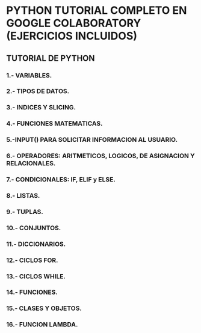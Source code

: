 # PYTHON TUTORIAL COMPLETO EN GOOGLE COLABORATORY (EJERCICIOS INCLUIDOS)

## TUTORIAL DE PYTHON


### 1.- VARIABLES.

### 2.- TIPOS DE DATOS.

### 3.- INDICES Y SLICING.

### 4.- FUNCIONES MATEMATICAS.

### 5.-INPUT() PARA SOLICITAR INFORMACION AL USUARIO.

### 6.- OPERADORES: ARITMETICOS, LOGICOS, DE ASIGNACION Y RELACIONALES.

### 7.- CONDICIONALES: IF, ELIF y ELSE.

### 8.- LISTAS.

### 9.- TUPLAS.

### 10.- CONJUNTOS.

### 11.- DICCIONARIOS.

### 12.- CICLOS FOR.

### 13.- CICLOS WHILE.

### 14.- FUNCIONES.

### 15.- CLASES Y OBJETOS.

### 16.- FUNCION LAMBDA.

